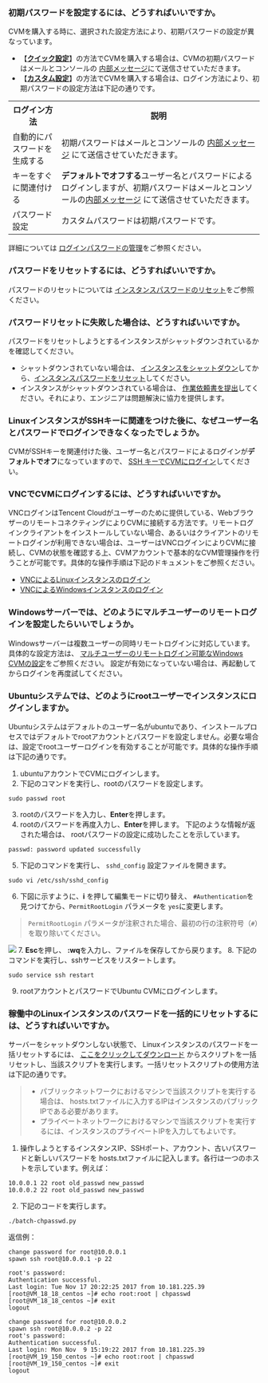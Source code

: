 ### 初期パスワードを設定するには、どうすればいいですか。

CVMを購入する時に、選択された設定方法により、初期パスワードの設定が異なっています。
- 【[**クイック設定**](https://buy.cloud.tencent.com/cvm?tab=lite)】の方法でCVMを購入する場合は、CVMの初期パスワードはメールとコンソールの [内部メッセージ](https://console.cloud.tencent.com/message)にて送信させていただきます。
- 【[**カスタム設定**](https://buy.cloud.tencent.com/cvm?tab=custom)】の方法でCVMを購入する場合は、ログイン方法により、初期パスワードの設定方法は下記の通りです。
<table>
	<tr><th>ログイン方法</th><th>説明</th></tr>
	<tr><td>自動的にパスワードを生成する</td><td>初期パスワードはメールとコンソールの <a href="https://console.cloud.tencent.com/message">内部メッセージ</a> にて送信させていただきます。</td></tr>
	<tr><td>キーをすぐに関連付ける</td><td><b>デフォルトでオフする</b>ユーザー名とパスワードによるログインしますが、初期パスワードはメールとコンソールの<a href="https://console.cloud.tencent.com/message">内部メッセージ</a> にて送信させていただきます。</td></tr>
	<tr><td>パスワード設定</td><td>カスタムパスワードは初期パスワードです。</td></tr>
</table>

詳細については [ログインパスワードの管理](https://intl.cloud.tencent.com/document/product/213/17008)をご参照ください。

### パスワードをリセットするには、どうすればいいですか。

パスワードのリセットについては [インスタンスパスワードのリセット](https://intl.cloud.tencent.com/document/product/213/16566)をご参照ください。

### パスワードリセットに失敗した場合は、どうすればいいですか。

パスワードをリセットしようとするインスタンスがシャットダウンされているかを確認してください。
- シャットダウンされていない場合は、 [インスタンスをシャットダウン](https://intl.cloud.tencent.com/document/product/213/4929)してから、[インスタンスパスワードをリセット](https://intl.cloud.tencent.com/document/product/213/16566)してください。
- インスタンスがシャットダウンされている場合は、 [作業依頼書を提出](https://console.cloud.tencent.com/workorder/category)してください。それにより、エンジニアは問題解決に協力を提供します。

### LinuxインスタンスがSSHキーに関連をつけた後に、なぜユーザー名とパスワードでログインできなくなったでしょうか。

CVMがSSHキーを関連付けた後、ユーザー名とパスワードによるログインが**デフォルトでオフ**になっていますので、 [SSH キーでCVMにログイン](https://intl.cloud.tencent.com/document/product/213/32501)してください。 

### VNCでCVMにログインするには、どうすればいいですか。

VNCログインはTencent Cloudがユーザーのために提供している、WebブラウザーのリモートコネクティングによりCVMに接続する方法です。リモートログインクライアントをインストールしていない場合、あるいはクライアントのリモートログインが利用できない場合は、ユーザーはVNCログインによりCVMに接続し、CVMの状態を確認する上、CVMアカウントで基本的なCVM管理操作を行うことが可能です。具体的な操作手順は下記のドキュメントをご参照ください。
- [VNCによるLinuxインスタンスのログイン](https://intl.cloud.tencent.com/document/product/213/32494)
- [VNCによるWindowsインスタンスのログイン](https://intl.cloud.tencent.com/document/product/213/32496)

### Windowsサーバーでは、どのようにマルチユーザーのリモートログインを設定したらいいでしょうか。

Windowsサーバーは複数ユーザーの同時リモートログインに対応しています。具体的な設定方法は、 [マルチユーザーのリモートログイン可能なWindows CVMの設定](https://intl.cloud.tencent.com/document/product/213/32497)をご参照ください。
設定が有効になっていない場合は、再起動してからログインを再度試してください。

### Ubuntuシステムでは、どのようにrootユーザーでインスタンスにログインしますか。

Ubuntuシステムはデフォルトのユーザー名がubuntuであり、インストールプロセスではデフォルトでrootアカウントとパスワードを設定しません。必要な場合は、設定でrootユーザーログインを有効することが可能です。具体的な操作手順は下記の通りです。
1. ubuntuアカウントでCVMにログインします。
2. 下記のコマンドを実行し、rootのパスワードを設定します。
```
sudo passwd root
```
3. rootのパスワードを入力し、**Enter**を押します。
4. rootのパスワードを再度入力し、**Enter**を押します。
下記のような情報が返された場合は、 rootパスワードの設定に成功したことを示しています。
```
passwd: password updated successfully
```
5. 下記のコマンドを実行し、 `sshd_config` 設定ファイルを開きます。
```
sudo vi /etc/ssh/sshd_config 
```
6.  下図に示すように、**i** を押して編集モードに切り替え、 `#Authentication`を見つけてから、`PermitRootLogin` パラメータを `yes`に変更します。
>  `PermitRootLogin` パラメータが注釈された場合、最初の行の注釈符号（`#`）を取り除いてください。
> 
![](https://main.qcloudimg.com/raw/359242f7e5df666d43459fe74abce72a.png)
7.  **Esc**を押し、 **:wq**を入力し、ファイルを保存してから戻ります。
8. 下記のコマンドを実行し、sshサービスをリスタートします。
```
sudo service ssh restart
```
9.  rootアカウントとパスワードでUbuntu CVMにログインします。

### 稼働中のLinuxインスタンスのパスワードを一括的にリセットするには、どうすればいいですか。

サーバーをシャットダウンしない状態で、 Linuxインスタンスのパスワードを一括リセットするには、 [ここをクリックしてダウンロード](http://batchchpasswd-10016717.file.myqcloud.com/batch-chpasswd.tgz?_ga=1.165307193.726382295.1500898081) からスクリプトを一括リセットし、当該スクリプトを実行します。一括リセットスクリプトの使用方法は下記の通りです。
> 
> - パブリックネットワークにおけるマシンで当該スクリプトを実行する場合は、 hosts.txtファイルに入力するIPはインスタンスのパブリックIPである必要があります。
> - プライベートネットワークにおけるマシンで当該スクリプトを実行するには、インスタンスのプライベートIPを入力してもよいです。
> 
1. 操作しようとするインスタンスIP、SSHポート、アカウント、古いパスワードと新しいパスワードを hosts.txtファイルに記入します。各行は一つのホストを示しています。例えば：
```
10.0.0.1 22 root old_passwd new_passwd 
10.0.0.2 22 root old_passwd new_passwd
```
2. 下記のコードを実行します。
```
./batch-chpasswd.py
```
返信例：
```
change password for root@10.0.0.1
spawn ssh root@10.0.0.1 -p 22

root's password: 
Authentication successful.
Last login: Tue Nov 17 20:22:25 2017 from 10.181.225.39
[root@VM_18_18_centos ~]# echo root:root | chpasswd
[root@VM_18_18_centos ~]# exit
logout
```
```
change password for root@10.0.0.2
spawn ssh root@10.0.0.2 -p 22
root's password: 
Authentication successful.
Last login: Mon Nov  9 15:19:22 2017 from 10.181.225.39
[root@VM_19_150_centos ~]# echo root:root | chpasswd
[root@VM_19_150_centos ~]# exit
logout
```
